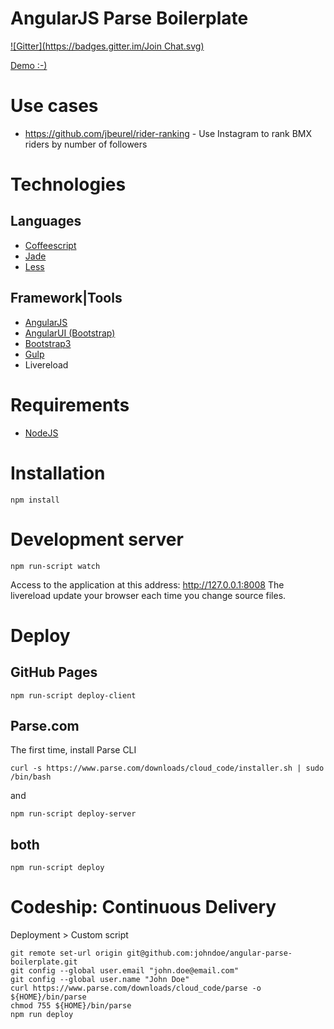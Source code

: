 AngularJS Parse Boilerplate
===========================
[![Gitter](https://badges.gitter.im/Join Chat.svg)](https://gitter.im/jbeurel/angular-parse-boilerplate?utm_source=badge&utm_medium=badge&utm_campaign=pr-badge&utm_content=badge)

[Demo :-)](http://jbeurel.github.io/angular-parse-boilerplate)

# Use cases 

 * https://github.com/jbeurel/rider-ranking - Use Instagram to rank BMX riders by number of followers

# Technologies

## Languages
- [Coffeescript](http://coffeescript.org/)
- [Jade](http://jade-lang.com/)
- [Less](http://www.lesscss.org/)

## Framework|Tools
- [AngularJS](http://angularjs.org/)
- [AngularUI (Bootstrap)](http://angular-ui.github.io/bootstrap/)
- [Bootstrap3](http://getbootstrap.com/)
- [Gulp](http://gulpjs.com/)
- Livereload

# Requirements

- [NodeJS](http://nodejs.org/)

# Installation

  `npm install`

# Development server

  `npm run-script watch`

Access to the application at this address: http://127.0.0.1:8008
The livereload update your browser each time you change source files.

# Deploy 

## GitHub Pages

  `npm run-script deploy-client`

## Parse.com

The first time, install Parse CLI

  `curl -s https://www.parse.com/downloads/cloud_code/installer.sh | sudo /bin/bash`

and

  `npm run-script deploy-server`
  
## both

  `npm run-script deploy`
  
# Codeship: Continuous Delivery

Deployment > Custom script

```
git remote set-url origin git@github.com:johndoe/angular-parse-boilerplate.git
git config --global user.email "john.doe@email.com"
git config --global user.name "John Doe"
curl https://www.parse.com/downloads/cloud_code/parse -o ${HOME}/bin/parse
chmod 755 ${HOME}/bin/parse
npm run deploy
```

  
